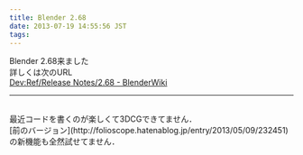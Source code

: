 ```yaml
---
title: Blender 2.68
date: 2013-07-19 14:55:56 JST
tags: 
---
```


Blender 2.68来ました<br />
詳しくは次のURL<br />[Dev:Ref/Release Notes/2.68 - BlenderWiki](http://wiki.blender.org/index.php/Dev:Ref/Release_Notes/2.68)



* * *

<br />
最近コードを書くのが楽しくて3DCGできてません．<br />[前のバージョン](http://folioscope.hatenablog.jp/entry/2013/05/09/232451)の新機能も全然試せてません．